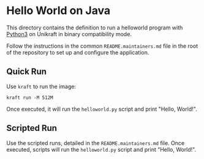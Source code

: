 # Hello World on Java

This directory contains the definition to run a helloworld program with [Python3](https://www.python.org/) on Unikraft in binary compatibility mode.

Follow the instructions in the common `README.maintainers.md` file in the root of the repository to set up and configure the application.

## Quick Run

Use `kraft` to run the image:

```console
kraft run -M 512M
```

Once executed, it will run the `helloworld.py` script and print "Hello, World!".

## Scripted Run

Use the scripted runs, detailed in the `README.maintainers.md` file.
Once executed, scripts will run the `helloworld.py` script and print "Hello, World!".
